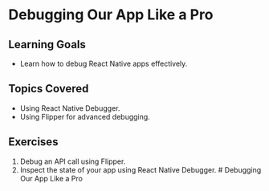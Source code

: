 # Debugging Our App Like a Pro

## Learning Goals
- Learn how to debug React Native apps effectively.

## Topics Covered
- Using React Native Debugger.
- Using Flipper for advanced debugging.

## Exercises
1. Debug an API call using Flipper.
2. Inspect the state of your app using React Native Debugger.
﻿# Debugging Our App Like a Pro

